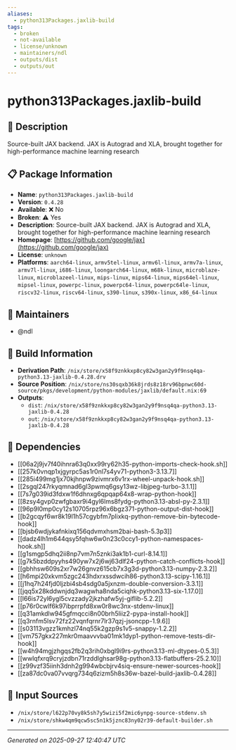 ```yaml
---
aliases:
  - python313Packages.jaxlib-build
tags:
  - broken
  - not-available
  - license/unknown
  - maintainers/ndl
  - outputs/dist
  - outputs/out
---
```


# python313Packages.jaxlib-build

## 📝 Description

Source-built JAX backend. JAX is Autograd and XLA, brought together for high-performance machine learning research

## 📋 Package Information

- **Name**: `python313Packages.jaxlib-build`
- **Version**: `0.4.28`
- **Available**: ❌ No
- **Broken**: ⚠️ Yes
- **Description**: Source-built JAX backend. JAX is Autograd and XLA, brought together for high-performance machine learning research
- **Homepage**: [https://github.com/google/jax](https://github.com/google/jax)
- **License**: `unknown`
- **Platforms**: `aarch64-linux`, `armv5tel-linux`, `armv6l-linux`, `armv7a-linux`, `armv7l-linux`, `i686-linux`, `loongarch64-linux`, `m68k-linux`, `microblaze-linux`, `microblazeel-linux`, `mips-linux`, `mips64-linux`, `mips64el-linux`, `mipsel-linux`, `powerpc-linux`, `powerpc64-linux`, `powerpc64le-linux`, `riscv32-linux`, `riscv64-linux`, `s390-linux`, `s390x-linux`, `x86_64-linux`
## 👥 Maintainers

- @ndl


## 🔧 Build Information

- **Derivation Path**: `/nix/store/x58f9znkkxp8cy82w3gan2y9f9nsq4qa-python3.13-jaxlib-0.4.28.drv`
- **Source Position**: `/nix/store/ns30sqxb36k8jrds8z18rv96bpnwc60d-source/pkgs/development/python-modules/jaxlib/default.nix:69`
- **Outputs**:
  - `dist`:  `/nix/store/x58f9znkkxp8cy82w3gan2y9f9nsq4qa-python3.13-jaxlib-0.4.28`
  - `out`:  `/nix/store/x58f9znkkxp8cy82w3gan2y9f9nsq4qa-python3.13-jaxlib-0.4.28`

## 🔗 Dependencies

- [[06a2j9jv7f40ihnra63q0xx99ry62h35-python-imports-check-hook.sh]]
- [[257k0vnqp1xjgyrpc5as1r0nl7s4yv71-python3-3.13.7]]
- [[285i499mg1jx70kjhnpw9zivmrx6v1rx-wheel-unpack-hook.sh]]
- [[2sgql247rkyqmnad6gl3pwmq6gsy13wz-libjpeg-turbo-3.1.1]]
- [[7s7g039id3fdxw1f6dhnxg6qpqap64x8-wrap-python-hook]]
- [[8zsy4gvp0zwfgbaxr9i4gyl6lms8fydg-python3.13-absl-py-2.3.1]]
- [[96p9l0mp0cy12s10705rpz96x6bgz371-python-output-dist-hook]]
- [[b2gcqyf6wr8k19l1h57cgybfm7plixkq-python-remove-bin-bytecode-hook]]
- [[bjsb6wdjykafnkixq156qdvmxhsm2bai-bash-5.3p3]]
- [[dadz4lh1m644qsy5fqhw6w0n23c0ccy1-python-namespaces-hook.sh]]
- [[g1smgp5dhq2ii8np7vm7n5znki3ak1b1-curl-8.14.1]]
- [[g7k5bzddpyyhs490yw7x2j6wj63dlf24-python-catch-conflicts-hook]]
- [[gbhhsw609s2xr7w26gnvz615cb7x3g3d-python3.13-numpy-2.3.2]]
- [[h6mpi20xkvm5zgc243hdxrxssdwcih86-python3.13-scipy-1.16.1]]
- [[j1hq7h24fjd0ljzbi4sb4sdg0a5jxnzm-double-conversion-3.3.1]]
- [[jqq5x28kddwnjdq3wagwha8nda5ciqhk-python3.13-six-1.17.0]]
- [[l66is72yl6ygl5cvzzady2jkzhafw5yj-giflib-5.2.2]]
- [[p76r0cwlf6k97ibprrpfd8xw0r8wc3nx-stdenv-linux]]
- [[q31amkdlw945gfmqcci8n00brh5liiz2-pypa-install-hook]]
- [[q3rnfm5lsv72fz22vqnfqrnr7lr37qzj-jsoncpp-1.9.6]]
- [[s03113vgzz1kmhzl74nq55k2gzp9s1v5-snappy-1.2.2]]
- [[vm757gkx227mkr0maavvvba01mk1dyp1-python-remove-tests-dir-hook]]
- [[w4h94mgjzhgqs2fb2q3rih0xbgl9i9rs-python3.13-ml-dtypes-0.5.3]]
- [[wwlqfxrq9cryjzdbn71rzddlghsar98g-python3.13-flatbuffers-25.2.10]]
- [[z99vzf35iinh3dnh2g994wbcbjrv4siq-ensure-newer-sources-hook]]
- [[za87dc0va07vvqrg734q6zizm5h8s36w-bazel-build-jaxlib-0.4.28]]

## 📁 Input Sources

- `/nix/store/l622p70vy8k5sh7y5wizi5f2mic6ynpg-source-stdenv.sh`
- `/nix/store/shkw4qm9qcw5sc5n1k5jznc83ny02r39-default-builder.sh`

---
*Generated on 2025-09-27 12:40:47 UTC*
